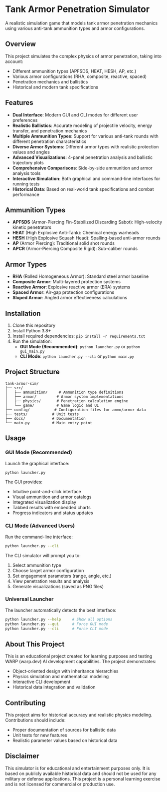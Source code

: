 # Tank Armor Penetration Simulator

A realistic simulation game that models tank armor penetration mechanics using various anti-tank ammunition types and armor configurations.

## Overview

This project simulates the complex physics of armor penetration, taking into account:
- Different ammunition types (APFSDS, HEAT, HESH, AP, etc.)
- Various armor configurations (RHA, composite, reactive, spaced)
- Penetration mechanics and ballistics
- Historical and modern tank specifications

## Features

- **Dual Interface**: Modern GUI and CLI modes for different user preferences
- **Realistic Ballistics**: Accurate modeling of projectile velocity, energy transfer, and penetration mechanics
- **Multiple Ammunition Types**: Support for various anti-tank rounds with different penetration characteristics
- **Diverse Armor Systems**: Different armor types with realistic protection values and angles
- **Advanced Visualizations**: 4-panel penetration analysis and ballistic trajectory plots
- **Comprehensive Comparisons**: Side-by-side ammunition and armor analysis tools
- **Interactive Simulation**: Both graphical and command-line interfaces for running tests
- **Historical Data**: Based on real-world tank specifications and combat performance

## Ammunition Types

- **APFSDS** (Armor-Piercing Fin-Stabilized Discarding Sabot): High-velocity kinetic penetrators
- **HEAT** (High Explosive Anti-Tank): Chemical energy warheads
- **HESH** (High Explosive Squash Head): Spalling-based anti-armor rounds
- **AP** (Armor Piercing): Traditional solid shot rounds
- **APCR** (Armor-Piercing Composite Rigid): Sub-caliber rounds

## Armor Types

- **RHA** (Rolled Homogeneous Armor): Standard steel armor baseline
- **Composite Armor**: Multi-layered protection systems
- **Reactive Armor**: Explosive reactive armor (ERA) systems
- **Spaced Armor**: Air-gap protection configurations
- **Sloped Armor**: Angled armor effectiveness calculations

## Installation

1. Clone this repository
2. Install Python 3.8+
3. Install required dependencies: `pip install -r requirements.txt`
4. Run the simulation:
   - **GUI Mode (Recommended)**: `python launcher.py` or `python gui_main.py`
   - **CLI Mode**: `python launcher.py --cli` or `python main.py`

## Project Structure

```
tank-armor-sim/
├── src/
│   ├── ammunition/     # Ammunition type definitions
│   ├── armor/         # Armor system implementations
│   ├── physics/       # Penetration calculation engine
│   └── game/          # Game logic and UI
├── config/           # Configuration files for ammo/armor data
├── tests/           # Unit tests
├── docs/            # Documentation
└── main.py          # Main entry point
```

## Usage

### GUI Mode (Recommended)
Launch the graphical interface:
```bash
python launcher.py
```

The GUI provides:
- Intuitive point-and-click interface
- Visual ammunition and armor catalogs
- Integrated visualization display
- Tabbed results with embedded charts
- Progress indicators and status updates

### CLI Mode (Advanced Users)
Run the command-line interface:
```bash
python launcher.py --cli
```

The CLI simulator will prompt you to:
1. Select ammunition type
2. Choose target armor configuration  
3. Set engagement parameters (range, angle, etc.)
4. View penetration results and analysis
5. Generate visualizations (saved as PNG files)

### Universal Launcher
The launcher automatically detects the best interface:
```bash
python launcher.py --help     # Show all options
python launcher.py --gui      # Force GUI mode
python launcher.py --cli      # Force CLI mode
```

## About This Project

This is an educational project created for learning purposes and testing WARP (warp.dev) AI development capabilities. The project demonstrates:
- Object-oriented design with inheritance hierarchies
- Physics simulation and mathematical modeling
- Interactive CLI development
- Historical data integration and validation

## Contributing

This project aims for historical accuracy and realistic physics modeling. Contributions should include:
- Proper documentation of sources for ballistic data
- Unit tests for new features
- Realistic parameter values based on historical data

## Disclaimer

This simulator is for educational and entertainment purposes only. It is based on publicly available historical data and should not be used for any military or defense applications. This project is a personal learning exercise and is not licensed for commercial or production use.
